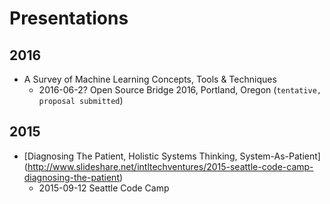 # Presentations

## 2016
* A Survey of Machine Learning Concepts, Tools & Techniques
  * 2016-06-2? Open Source Bridge 2016, Portland, Oregon (`tentative, proposal submitted`)

## 2015
* [Diagnosing The Patient, Holistic Systems Thinking, System-As-Patient] (http://www.slideshare.net/intltechventures/2015-seattle-code-camp-diagnosing-the-patient)
  * 2015-09-12 Seattle Code Camp
